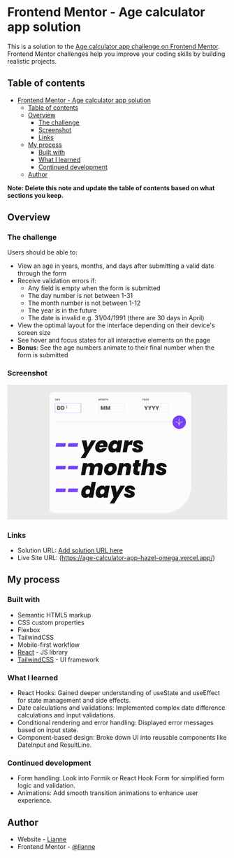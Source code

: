# Frontend Mentor - Age calculator app solution

This is a solution to the [Age calculator app challenge on Frontend Mentor](https://www.frontendmentor.io/challenges/age-calculator-app-dF9DFFpj-Q). Frontend Mentor challenges help you improve your coding skills by building realistic projects. 

## Table of contents

- [Frontend Mentor - Age calculator app solution](#frontend-mentor---age-calculator-app-solution)
  - [Table of contents](#table-of-contents)
  - [Overview](#overview)
    - [The challenge](#the-challenge)
    - [Screenshot](#screenshot)
    - [Links](#links)
  - [My process](#my-process)
    - [Built with](#built-with)
    - [What I learned](#what-i-learned)
    - [Continued development](#continued-development)
  - [Author](#author)

**Note: Delete this note and update the table of contents based on what sections you keep.**

## Overview

### The challenge

Users should be able to:

- View an age in years, months, and days after submitting a valid date through the form
- Receive validation errors if:
  - Any field is empty when the form is submitted
  - The day number is not between 1-31
  - The month number is not between 1-12
  - The year is in the future
  - The date is invalid e.g. 31/04/1991 (there are 30 days in April)
- View the optimal layout for the interface depending on their device's screen size
- See hover and focus states for all interactive elements on the page
- **Bonus**: See the age numbers animate to their final number when the form is submitted

### Screenshot

![](/public/ScreenRecording3.gif)

### Links

- Solution URL: [Add solution URL here](https://your-solution-url.com)
- Live Site URL: (https://age-calculator-app-hazel-omega.vercel.app/)

## My process

### Built with

- Semantic HTML5 markup
- CSS custom properties
- Flexbox
- TailwindCSS
- Mobile-first workflow
- [React](https://reactjs.org/) - JS library
- [TailwindCSS](https://tailwindcss.com/) - UI framework

### What I learned

- React Hooks: Gained deeper understanding of useState and useEffect for state management and side effects.
- Date calculations and validations: Implemented complex date difference calculations and input validations.
- Conditional rendering and error handling: Displayed error messages based on input state.
- Component-based design: Broke down UI into reusable components like DateInput and ResultLine.

### Continued development

- Form handling: Look into Formik or React Hook Form for simplified form logic and validation.
- Animations: Add smooth transition animations to enhance user experience.

## Author

- Website - [Lianne](https://my-profilo-beta.vercel.app/)
- Frontend Mentor - [@lianne](https://www.frontendmentor.io/profile/erath-rise)
